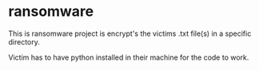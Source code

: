 # ransomware

This is ransomware project is encrypt's the victims .txt file(s) in a specific directory.

Victim has to have python installed in their machine for the code to work.
